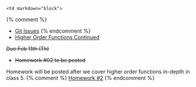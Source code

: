 	<td markdown="block">
{% comment %}
* [Git Issues](slides/04/git-issues.html)
{% endcomment %}
* [Higher Order Functions Continued](slides/04/higher-order-functions-continued.html) 

</td>
	<td markdown="block">
</td>
	<td markdown="block">
<strike>Due Feb 11th (Th)</strike>

* <strike>Homework #02 to be posted</strike>

Homework will be posted after we cover higher order functions in-depth in class 5.
{% comment %}
[Homework #2](assignments.html#hw02)
{% endcomment %}
</td>
